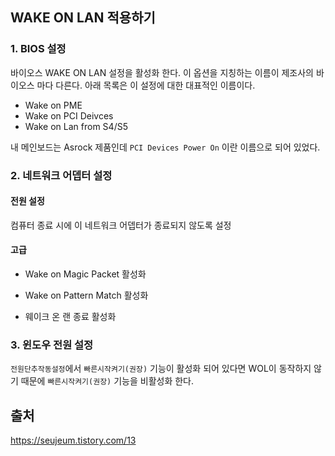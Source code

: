 ## WAKE ON LAN 적용하기

### 1. BIOS 설정

바이오스 WAKE ON LAN 설정을 활성화 한다. 이 옵션을 지칭하는 이름이 제조사의 바이오스 마다 다른다. 아래 목록은 이 설정에 대한 대표적인 이름이다.

* Wake on PME
* Wake on PCI Deivces
* Wake on Lan from S4/S5

내 메인보드는 Asrock 제품인데 `PCI Devices Power On` 이란 이름으로 되어 있었다.

### 2. 네트워크 어뎁터 설정

#### 전원 설정

컴퓨터 종료 시에 이 네트워크 어뎁터가 종료되지 않도록 설정

#### 고급

* Wake on Magic Packet 활성화

* Wake on Pattern Match 활성화

* 웨이크 온 랜 종료 활성화

### 3. 윈도우 전원 설정

`전원단추작동설정`에서 `빠른시작켜기(권장)` 기능이 활성화 되어 있다면 WOL이 동작하지 않기 때문에 `빠른시작켜기(권장)` 기능을 비활성화 한다.

## 출처

https://seujeum.tistory.com/13
